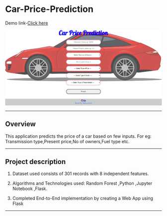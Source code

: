 # Car-Price-Prediction
Demo link-[Click here](https://car-price-prediction-aditya.herokuapp.com)

![Car Price Prediction](https://github.com/Aditya-171/Photos/blob/master/Screenshot%20(49).png)

---

## Overview
This application predicts the price of a car based on few inputs. For eg: Transmission type,Present price,No of owners,Fuel type etc.

---

## Project description

1. Dataset used consists of 301 records with 8 independent features.

2. Algorithms and Technologies used: Random Forest ,Python ,Jupyter Notebook ,Flask.

3. Completed End-to-End implementation by creating a Web App using Flask

---
